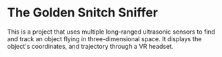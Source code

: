 # The Golden Snitch Sniffer
This is a project that uses multiple long-ranged ultrasonic sensors to find and track 
an object flying in three-dimensional space. It displays the object's coordinates, 
and trajectory through a VR headset.
